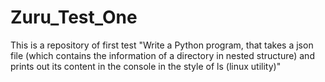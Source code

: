 # Zuru_Test_One
This is a repository of first test "Write a Python program, that takes a json file (which contains the information of a directory in nested structure) and prints out its content in the console in the style of ls (linux utility)"
